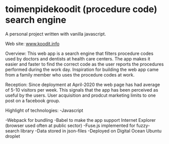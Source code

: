 ﻿# toimenpidekoodit (procedure code) search engine

A personal project written with vanilla javascript.

Web site: www.koodit.info

Overview:
  This web app is a search engine that filters procedure codes used by doctors and dentists at health care centers. The app makes it easier and faster to find the correct code as the user reports the procedures performed during the work day. Inspiration for building the web app came from a family member who uses the procedure codes at work.
 
Reception:
  Since deployment at April-2020 the web page has had average of 5-10 visitors per week. This signals that the app has been perceived as useful by the users. User acquisition and prodcut marketing limits to one post on a facebook group. 

Highlight of technologies:
  -Javascript

  -Webpack for bundling
  -Babel to make the app support Internet Explorer (browser used often at public sector)
  -Fuse.js implemented for fuzzy-search library
  -Data stored in json-files
  -Deployed on Digital Ocean Ubuntu droplet
